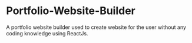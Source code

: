 # Portfolio-Website-Builder
A portfolio website builder used to create website for the user without any coding knowledge using ReactJs.
